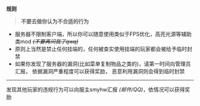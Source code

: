 **规则**
 
> **不要去做你认为不合适的行为**

* 服务器不限制客户端，所以你可以随意使用类似于FPS优化，高亮光源等辅助类mod *~~(不要再问我了qwq)~~*
* 原则上当然是禁止任何挂端的，任何被查实使用挂端的玩家都会被给予临时封禁
* 如果你发现了服务器的漏洞(比如菜单复制物品之类的)，请第一时间向管理员汇报，
    依据漏洞严重程度可以获得奖励，
    恶意利用漏洞则会得到临时封禁

***

发现其他玩家的违规行为可以向服主smyhw汇报 *(邮件/QQ)*，依情况可以获得奖励